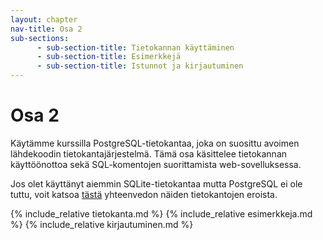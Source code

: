 ```yaml
---
layout: chapter
nav-title: Osa 2
sub-sections:
      - sub-section-title: Tietokannan käyttäminen
      - sub-section-title: Esimerkkejä
      - sub-section-title: Istunnot ja kirjautuminen
---
```

# Osa 2

Käytämme kurssilla PostgreSQL-tietokantaa, joka on suosittu avoimen lähdekoodin tietokantajärjestelmä. Tämä osa käsittelee tietokannan käyttöönottoa sekä SQL-komentojen suorittamista web-sovelluksessa.

Jos olet käyttänyt aiemmin SQLite-tietokantaa mutta PostgreSQL ei ole tuttu, voit katsoa [tästä]() yhteenvedon näiden tietokantojen eroista.

{% include_relative tietokanta.md %}
{% include_relative esimerkkeja.md %}
{% include_relative kirjautuminen.md %}
